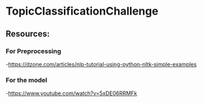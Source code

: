 # TopicClassificationChallenge

## Resources:
### For Preprocessing
-https://dzone.com/articles/nlp-tutorial-using-python-nltk-simple-examples
### For the model
-https://www.youtube.com/watch?v=5xDE06RRMFk
